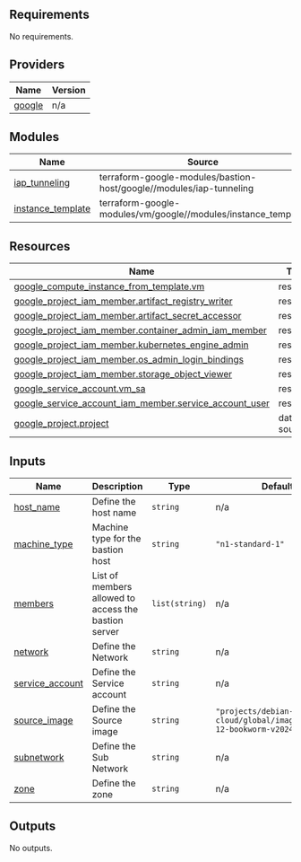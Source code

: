 ## Requirements

No requirements.

## Providers

| Name | Version |
|------|---------|
| <a name="provider_google"></a> [google](#provider\_google) | n/a |

## Modules

| Name | Source | Version |
|------|--------|---------|
| <a name="module_iap_tunneling"></a> [iap\_tunneling](#module\_iap\_tunneling) | terraform-google-modules/bastion-host/google//modules/iap-tunneling | ~> 7.0 |
| <a name="module_instance_template"></a> [instance\_template](#module\_instance\_template) | terraform-google-modules/vm/google//modules/instance_template | ~> 12.0 |

## Resources

| Name | Type |
|------|------|
| [google_compute_instance_from_template.vm](https://registry.terraform.io/providers/hashicorp/google/latest/docs/resources/compute_instance_from_template) | resource |
| [google_project_iam_member.artifact_registry_writer](https://registry.terraform.io/providers/hashicorp/google/latest/docs/resources/project_iam_member) | resource |
| [google_project_iam_member.artifact_secret_accessor](https://registry.terraform.io/providers/hashicorp/google/latest/docs/resources/project_iam_member) | resource |
| [google_project_iam_member.container_admin_iam_member](https://registry.terraform.io/providers/hashicorp/google/latest/docs/resources/project_iam_member) | resource |
| [google_project_iam_member.kubernetes_engine_admin](https://registry.terraform.io/providers/hashicorp/google/latest/docs/resources/project_iam_member) | resource |
| [google_project_iam_member.os_admin_login_bindings](https://registry.terraform.io/providers/hashicorp/google/latest/docs/resources/project_iam_member) | resource |
| [google_project_iam_member.storage_object_viewer](https://registry.terraform.io/providers/hashicorp/google/latest/docs/resources/project_iam_member) | resource |
| [google_service_account.vm_sa](https://registry.terraform.io/providers/hashicorp/google/latest/docs/resources/service_account) | resource |
| [google_service_account_iam_member.service_account_user](https://registry.terraform.io/providers/hashicorp/google/latest/docs/resources/service_account_iam_member) | resource |
| [google_project.project](https://registry.terraform.io/providers/hashicorp/google/latest/docs/data-sources/project) | data source |

## Inputs

| Name | Description | Type | Default | Required |
|------|-------------|------|---------|:--------:|
| <a name="input_host_name"></a> [host\_name](#input\_host\_name) | Define the host name | `string` | n/a | yes |
| <a name="input_machine_type"></a> [machine\_type](#input\_machine\_type) | Machine type for the bastion host | `string` | `"n1-standard-1"` | no |
| <a name="input_members"></a> [members](#input\_members) | List of members allowed to access the bastion server | `list(string)` | n/a | yes |
| <a name="input_network"></a> [network](#input\_network) | Define the Network | `string` | n/a | yes |
| <a name="input_service_account"></a> [service\_account](#input\_service\_account) | Define the Service account | `string` | n/a | yes |
| <a name="input_source_image"></a> [source\_image](#input\_source\_image) | Define the Source image | `string` | `"projects/debian-cloud/global/images/debian-12-bookworm-v20240815"` | no |
| <a name="input_subnetwork"></a> [subnetwork](#input\_subnetwork) | Define the Sub Network | `string` | n/a | yes |
| <a name="input_zone"></a> [zone](#input\_zone) | Define the zone | `string` | n/a | yes |

## Outputs

No outputs.
